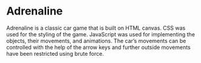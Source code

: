 # Adrenaline
Adrenaline is a classic car game that is built on HTML canvas.
CSS was used for the styling of the game.
JavaScript was used for implementing the objects, their movements, and animations.
The car’s movements can be controlled with the help of the arrow keys and further outside movements have been restricted using brute force.
